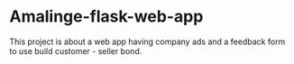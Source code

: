 # Amalinge-flask-web-app
This project is about a web app having company ads and a feedback form to use build customer - seller bond.
